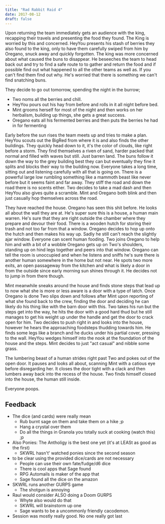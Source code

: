 ```yaml
---
title: "Rad Rabbit Raid 4"
date: 2017-08-12
draft: false
---
```


Upon returning the team immediately gets an audience with the king, recapping their travels and presenting the food they found. The King is worried by this and concerned. HeyYou presents his stash of berries they also found to the king, only to have them carefully swiped from him by Oregano, snuck away and quickly forgotten. The king was more concerned about what caused the buns to disappear. He beseeches the team to head back out and try to find a safe route to to gather and return the food and if possible find out what happened to all the other teams as well as. If you can't find them find out why. He's worried that there is something we can't find snatching buns.

They decide to go out tomorrow, spending the night in the burrow;

* Two noms all the berries and chill.
* HeyYou pours out his hay from before and rolls in it all night before bed.
* Mint grooms herself for most of the night and then works on her herbalism, building up things, she gets a great success.
* Oregano eats all his fermented berries and then puts the berries he had in for fermenting

Early before the sun rises the team meets up and tries to make a plan. HeyYou scouts out the BigRed from where it is and also finds the other buildings. They quickly head down to it, it's the color of clouds, like right before a storm. They find themselves a riven of sand, harder packed that normal and filled with waves but still. Just barren land. The buns follow it down the way to the grey building best they can but eventually they fine it splits and blocks their way to the building now. Everyone takes a long time, sitting out and listening carefully with all that is going on. There is a powerful large low rumbling something like a mammoth beast like never before but it seems faint and far away. They stiff the road and down the road there is no scents either. Two decides to take a mad dash and then HeyYou also gives quite a scramble. Mint and Oregano both blink and then just casually hop themselves across the road.

They have reached the house. Oregano has seen this shit before. He looks all about the wall they are at. He's super sure this is a house, a human main warren. He's sure that they are right outside the chamber where they prepare and devour their food. There is a wooden hutch for storing their trash and not too far from that a window. Oregano decides to hop up onto the hutch and then makes his way up. Sadly he still can't reach the slightly ajar window. Everyone can scent human fooding. Two joins Oregano to help him and with a bit of a wobble Oregano gets up on Two's shoulders, standing up on hind legs together and peers into that window. Oregano can tell the room is unoccupied and when he listens and sniffs he's sure there is another human somewhere in the home but not near. He spots two more exits, an open passageway from the kitchen and what is likely a door in from the outside since early morning sun shines through it. He decides not to jump in from there though.

Mint meanwhile sneaks around the house and finds stone steps that lead up to now what she is more or less aware is a door with a type of latch. Once Oregano is done Two slips down and follows after Mint upon reporting of what she found back to the crew, finding the door and deciding he can likely do his thing like with the barn door with this. Two takes his run but the steps get into the way, he hits the door with a good hard thud but he still manages to get his weight up under the handle and get the door to crack open for him. Two decides to push right in and looks into the house, however he hears the approaching foodsteps thudding towards him. He finds some legs like a branch and he ducks under his partial cover, pressing to the wall. HeyYou wedges himself into the nook at the foundation of the house and the steps. Mint decides to just "act casual" and nibble some grass.

The lumbering beast of a human strides right past Two and pokes out of the open door. It pauses and looks all about, scanning Mint with a catious eye before disregarding her. It closes the door tight with a clack and then lumbers away back into the recess of the house. Two finds himself closed into the house, the human still inside.

Everyone poops.

## Feedback

* The dice (and cards) were really mean
  * Rub burnt sage on them and take them on a hike ;p
  * Hang a crystal over them
  * Do all the things in Granola you totally suck at cooking (watch this) ;p
* Also Ponies: The Antholigy is the best one yet (it's at LEASt as good as the first)
  * SKWRL hasn't' watched ponies since the second season
* to be clear using the provided dice/cards are not necessary
  * People can use their own fate/fudge/d6 dice
  * There is cool apps that Sage found
  * RPG Automails is maker of the app that
  * Sage found all the dice on the amazon
* SKWRL runs another GURPS game
  * The shotgun is annoying
* Raul would consider ALSO doing a Doom GURPS
  * Whyte also would do that
  * SKWRL will brainstorm up one
  * Sage wants to be a uncommonly friendly cacodemon.
* Session was mostly really good. No one really got last
